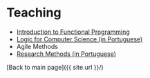 # Teaching

- [Introduction to Functional Programming](https://github.com/adolfont/caes005-introduction-to-functional-programming)
- [Logic for Computer Science (in Portuguese)](https://logicaparacomputacao.github.io/)
- Agile Methods
- [Research Methods (in Portuguese)](./teaching/metodologia_pesquisa.md)



[Back to main page]({{ site.url }}/)
